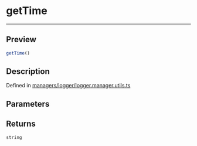 
      
# getTime

<div class="api-docs__separator" data-reactroot="">

---

</div><div class="api-docs__section" data-reactroot="">

## Preview

</div><div class="api-docs__preview fn" data-reactroot="">

```ts
getTime()
```

</div><div class="api-docs__section" data-reactroot="">

## Description

</div><div class="api-docs__description" data-reactroot=""><span class="api-docs__do-not-parse">



</span></div><div class="api-docs__definition" data-reactroot="">

Defined in [managers/logger/logger.manager.utils.ts](https://github.com/BetterTyped/hyper-fetch/blob/982ac882/packages/core/src/managers/logger/logger.manager.utils.ts#L4)

</div><div class="api-docs__section" data-reactroot="">

## Parameters

</div><div class="api-docs__section" data-reactroot="">

## Returns

</div><div class="api-docs__returns" data-reactroot="">

```ts
string
```

</div>